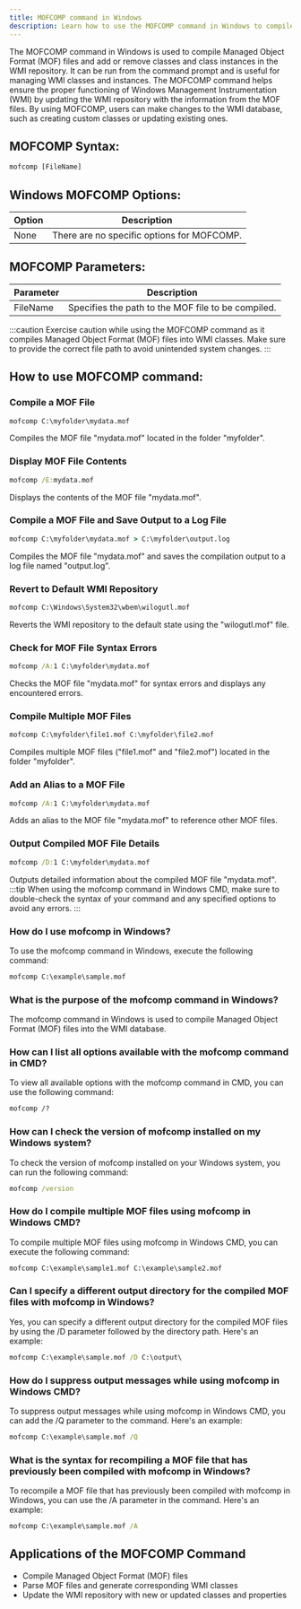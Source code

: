 ```yaml
---
title: MOFCOMP command in Windows
description: Learn how to use the MOFCOMP command in Windows to compile Managed Object Format (MOF) files and add or remove classes and class instances in the WMI repository.
---
```


The MOFCOMP command in Windows is used to compile Managed Object Format (MOF) files and add or remove classes and class instances in the WMI repository. It can be run from the command prompt and is useful for managing WMI classes and instances. The MOFCOMP command helps ensure the proper functioning of Windows Management Instrumentation (WMI) by updating the WMI repository with the information from the MOF files. By using MOFCOMP, users can make changes to the WMI database, such as creating custom classes or updating existing ones.
## MOFCOMP Syntax:
```cmd
mofcomp [FileName] 
```
## Windows MOFCOMP Options:
| Option | Description                             |
|--------|-----------------------------------------|
| None   | There are no specific options for MOFCOMP. |

## MOFCOMP Parameters:
| Parameter | Description                               |
|-----------|-------------------------------------------|
| FileName  | Specifies the path to the MOF file to be compiled. |

:::caution
Exercise caution while using the MOFCOMP command as it compiles Managed Object Format (MOF) files into WMI classes. Make sure to provide the correct file path to avoid unintended system changes.
:::
## How to use MOFCOMP command:
### Compile a MOF File
```cmd
mofcomp C:\myfolder\mydata.mof
```
Compiles the MOF file "mydata.mof" located in the folder "myfolder".

### Display MOF File Contents
```cmd
mofcomp /E:mydata.mof
```
Displays the contents of the MOF file "mydata.mof".

### Compile a MOF File and Save Output to a Log File
```cmd
mofcomp C:\myfolder\mydata.mof > C:\myfolder\output.log
```
Compiles the MOF file "mydata.mof" and saves the compilation output to a log file named "output.log".

### Revert to Default WMI Repository
```cmd
mofcomp C:\Windows\System32\wbem\wilogutl.mof
```
Reverts the WMI repository to the default state using the "wilogutl.mof" file.

### Check for MOF File Syntax Errors
```cmd
mofcomp /A:1 C:\myfolder\mydata.mof
```
Checks the MOF file "mydata.mof" for syntax errors and displays any encountered errors.

### Compile Multiple MOF Files
```cmd
mofcomp C:\myfolder\file1.mof C:\myfolder\file2.mof
```
Compiles multiple MOF files ("file1.mof" and "file2.mof") located in the folder "myfolder".

### Add an Alias to a MOF File
```cmd
mofcomp /A:1 C:\myfolder\mydata.mof
```
Adds an alias to the MOF file "mydata.mof" to reference other MOF files.

### Output Compiled MOF File Details
```cmd
mofcomp /D:1 C:\myfolder\mydata.mof
```
Outputs detailed information about the compiled MOF file "mydata.mof".
:::tip
When using the mofcomp command in Windows CMD, make sure to double-check the syntax of your command and any specified options to avoid any errors.
:::

### How do I use mofcomp in Windows?
To use the mofcomp command in Windows, execute the following command:
```cmd
mofcomp C:\example\sample.mof
```

### What is the purpose of the mofcomp command in Windows?
The mofcomp command in Windows is used to compile Managed Object Format (MOF) files into the WMI database.

### How can I list all options available with the mofcomp command in CMD?
To view all available options with the mofcomp command in CMD, you can use the following command:
```cmd
mofcomp /?
```

### How can I check the version of mofcomp installed on my Windows system?
To check the version of mofcomp installed on your Windows system, you can run the following command:
```cmd
mofcomp /version
```

### How do I compile multiple MOF files using mofcomp in Windows CMD?
To compile multiple MOF files using mofcomp in Windows CMD, you can execute the following command:
```cmd
mofcomp C:\example\sample1.mof C:\example\sample2.mof
```

### Can I specify a different output directory for the compiled MOF files with mofcomp in Windows?
Yes, you can specify a different output directory for the compiled MOF files by using the /D parameter followed by the directory path. Here's an example:
```cmd
mofcomp C:\example\sample.mof /D C:\output\
```

### How do I suppress output messages while using mofcomp in Windows CMD?
To suppress output messages while using mofcomp in Windows CMD, you can add the /Q parameter to the command. Here's an example:
```cmd
mofcomp C:\example\sample.mof /Q
```

### What is the syntax for recompiling a MOF file that has previously been compiled with mofcomp in Windows?
To recompile a MOF file that has previously been compiled with mofcomp in Windows, you can use the /A parameter in the command. Here's an example:
```cmd
mofcomp C:\example\sample.mof /A
```

## Applications of the MOFCOMP Command

- Compile Managed Object Format (MOF) files
- Parse MOF files and generate corresponding WMI classes
- Update the WMI repository with new or updated classes and properties